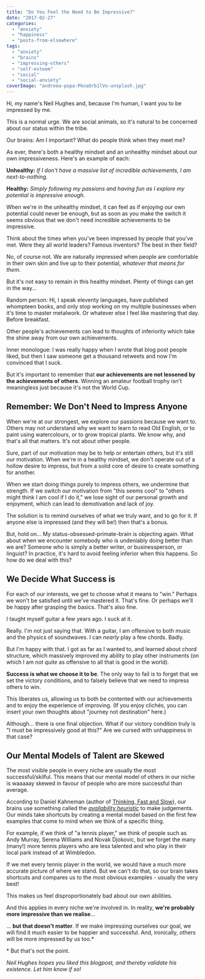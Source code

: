 ```yaml
---
title: "Do You Feel the Need to Be Impressive?"
date: "2017-02-27"
categories: 
  - "anxiety"
  - "happiness"
  - "posts-from-elsewhere"
tags: 
  - "anxiety"
  - "brains"
  - "impressing-others"
  - "self-esteem"
  - "social"
  - "social-anxiety"
coverImage: "andreea-popa-PknaOrb1lVo-unsplash.jpg"
---
```


Hi, my name's Neil Hughes and, because I'm human, I want you to be impressed by me.

This is a normal urge. We are social animals, so it's natural to be concerned about our status within the tribe.

Our brains: Am I important? What do people think when they meet me?

As ever, there's both a healthy mindset and an unhealthy mindset about our own impressiveness. Here's an example of each:

<!--more-->

**Unhealthy:** _If I don't have a massive list of incredible achievements, I am next-to-nothing._

**Healthy:** _Simply following my passions and having fun as I explore my potential is impressive enough._

When we're in the unhealthy mindset, it can feel as if enjoying our own potential could never be enough, but as soon as you make the switch it seems obvious that we don't need incredible achievements to be impressive.

Think about the times when you've been impressed by people that you've met. Were they all world leaders? Famous inventors? The best in their field?

No, of course not. We are naturally impressed when people are comfortable in their own skin and live up to their potential, _whatever that means for them_.

But it's not easy to remain in this healthy mindset. Plenty of things can get in the way...

Random person: Hi, I speak eleventy languages, have published whompteen books, and only stop working on my multiple businesses when it's time to master metalwork. Or whatever else I feel like mastering that day. Before breakfast.

Other people's achievements can lead to thoughts of inferiority which take the shine away from our own achievements.

Inner monologue: I was really happy when I wrote that blog post people liked, but then I saw someone get a thousand retweets and now I'm convinced that I suck.

But it's important to remember that **our achievements are not lessened by the achievements of others**. Winning an amateur football trophy isn't meaningless just because it's not the World Cup.

## Remember: We Don't Need to Impress Anyone

When we're at our strongest, we explore our passions because we want to. Others may not understand why we want to learn to read Old English, or to paint using watercolours, or to grow tropical plants. We know why, and that's all that matters. It's not about other people.

Sure, part of our motivation may be to help or entertain others, but it's still _our_ motivation. When we're in a healthy mindset, we don't operate out of a hollow desire to impress, but from a solid core of desire to create something for another.

When we start doing things purely to impress others, we undermine that strength. If we switch our motivation from "this seems cool" to "others might think I am cool if I do it," we lose sight of our personal growth and enjoyment, which can lead to demotivation and lack of joy.

The solution is to remind ourselves of what we truly want, and to go for it. If anyone else is impressed (and they will be!) then that's a bonus.

But, hold on... My status-obsessed-primate-brain is objecting again. What about when we encounter somebody who is undeniably doing better than we are? Someone who is simply a better writer, or businessperson, or linguist? In practice, it's hard to avoid feeling inferior when this happens. So how do we deal with this?

## We Decide What Success is

For each of our interests, we get to choose what it means to "win." Perhaps we won't be satisfied until we've mastered it. That's fine. Or perhaps we'll be happy after grasping the basics. That's also fine.

I taught myself guitar a few years ago. I suck at it.

Really. I'm not just saying that. With a guitar, I am offensive to both music and the physics of soundwaves. I can _nearly_ play a few chords. Badly.

But I'm happy with that. I got as far as I wanted to, and learned about chord structure, which massively improved my ability to play other instruments (on which I am _not quite_ as offensive to all that is good in the world).

**Success is what we choose it to be**. The only way to fail is to forget that we set the victory conditions, and to falsely believe that we need to impress others to win.

This liberates us, allowing us to both be contented with our achievements and to enjoy the experience of improving. (If you enjoy clichés, you can insert your own thoughts about "journey not destination" here.)

Although... there is one final objection. What if our victory condition truly is "I must be impressively good at this?" Are we cursed with unhappiness in that case?

## Our Mental Models of Talent are Skewed

The most visible people in every niche are usually the most successful/skilful. This means that our mental model of others in our niche is waaaaay skewed in favour of people who are more successful than average.

According to Daniel Kahneman (author of [Thinking, Fast and Slow](https://www.amazon.co.uk/Thinking-Fast-Slow-Daniel-Kahneman/dp/0141033576/)), our brains use something called the _[availability heuristic](https://en.wikipedia.org/wiki/Availability_heuristic)_ to make judgements. Our minds take shortcuts by creating a mental model based on the first few examples that come to mind when we think of a specific thing.

For example, if we think of "a tennis player," we think of people such as Andy Murray, Serena Williams and Novak Djokovic, but we forget the many (many!) more tennis players who are less talented and who play in their local park instead of at Wimbledon.

If we met every tennis player in the world, we would have a much more accurate picture of where we stand. But we can't do that, so our brain takes shortcuts and compares us to the most obvious examples - usually the very best!

This makes us feel disproportionately bad about our own abilities.

And this applies in every niche we're involved in. In reality, **we're probably more impressive than we realise**...

... **but that doesn't matter**. If we make impressing ourselves our goal, we will find it much easier to be happier and successful. And, ironically, others will be more impressed by us too.\*

\* But that's not the point.

_Neil Hughes hopes you liked this blogpost, and thereby validate his existence. Let him know if so!_
